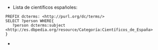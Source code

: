 * Lista de científicos españoles:
```
PREFIX dcterms: <http://purl.org/dc/terms/>
SELECT ?person WHERE{
   ?person dcterms:subject <http://es.dbpedia.org/resource/Categoría:Científicos_de_España>
}
```
* 